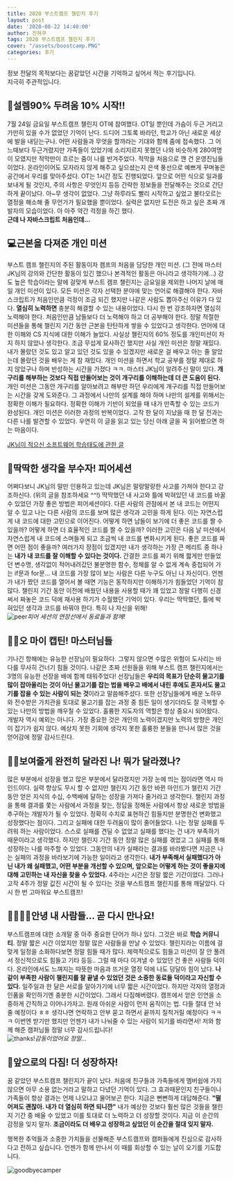 ```yaml
---
title: 2020 부스트캠프 챌린지 후기
layout: post
date: '2020-08-22 14:40:00'
author: 진혀쿠
tags: 2020 부스트캠프 챌린지 후기
cover: "/assets/boostcamp.PNG"
categories: 후기
---
```


정보 전달의 목적보다는 꿈같았던 시간을 기억하고 싶어서 적는 후기입니다.  
지극히 주관적입니다.  

## 🤪설렘90% 두려움 10% 시작!!
7월 24일 금요일 부스트캠프 챌린지 OT에 참여했다. OT일 뿐인데 가슴이 두근 거리고 가만히 있을 수가 없었던 기억이 난다. 드디어 그토록 바라던, 학교가 아닌 새로운 세상에 발을 내딛는구나. 어떤 사람들과 무엇을 할까라는 기대와 함께 줌에 접속했다. 그 어느때보다 두근거렸지만 가족들이 있었기에 소리지르지 못했던 나와 비슷하게 280여명이 모였지만 적막만이 흐르는 줌이 나를 반겨주었다. 적막을 처음으로 깬 건 운영진님들이었다. 온라인이어도 모자라지 않게 해주고 싶으셨는지 은색 풍선으로 예쁘게 꾸며놓은 공간에서 우리를 맞아주셨다. OT는 1시간 정도 진행되었다. 앞으로 어떤 식으로 일과를 보내게 될 것인지, 주의 사항은 무엇인지 등등 간략한 정보들을 전달해주는 것으로 간단하게 끝이났다. 아~무 생각이 없었다. 그냥 하루라도 빨리 시작하고 싶었고 불타오르는 열정을 해소해 줄 무언가가 필요했을 뿐이었다. 실력은 없지만 도전은 하고 싶은 초짜 개발자의 모습이었다. 아 아주 약간 걱정을 하긴 했다.  
**근데 나 자바스크립트 처음인데...**

## 💻근본을 다져준 개인 미션
부스트 캠프 챌린지의 주된 활동이자 캠프의 처음을 담당한 개인 미션. (그 전에 마스터 JK님의 강의와 간단한 활동이 있긴 했으나 본격적인 활동은 아니라고 생각하기에...) 강도 높은 학습이라는 말에 걸맞게 부스트 캠프 챌린지는 금요일을 제외한 나머지 날에 매일 개인 미션이 있다. 모든 미션은 각자 선택한 분야에 맞는 언어로 해결해야 한다. 자바스크립트가 처음인만큼 걱정이 조금 되긴 했지만 나같은 사람도 뽑아주신 이유가 다 있다. **열심히 노력하면** 충분히 해결할 수 있는 내용이었다. 다시 한 번 강조하자면 열심히 노력해야 한다. 처음인만큼 남들보다 더 노력해야 하고 더 공부해야 한다. 정말 적절한 미션들을 통해 챌린지 기간 동안 근본을 탄탄하게 쌓을 수 있었다고 생각한다. 언어에 대한 이해와 CS 지식에 대한 이해가 늘었다. 사실상 챌린지의 60% 정도를 개인미션이 차지 하지 않았나 생각한다. 조금 무섭게 묘사하긴 했지만 사실 개인 미션은 정말 재밌다. 내가 몰랐던 것도 있고 알고 있던 것도 있을 수 있겠지만 새로운 걸 배우고 아는 줄 알았는데 몰랐던 것을 배우는 게 참 재밌다. 개인 미션을 하면서 학교 공부를 정말 제대로 하지 않았구나 하며 반성하는 시간을 가졌다 ㅋㅋ. 마스터 JK님이 알려주신 말이 있다. **개구리를 해부하는 것보다 직접 만들어보는 것이 개구리를 이해하는데 더 큰 도움이 된다.** 개인 미션은 그동안 개구리를 알아보려고 해부만 하던 우리에게 개구리를 직접 만들어보는 시간을 갖게 도와준다. 그 과정에서 나만의 설계를 해야 하며 나만의 설계를 위해서는 정확한 이해가 필요하다. 정확한 이해가 기반이 되었을 때 내가 만족할 수 있는 코드가 완성된다. 개인 미션은 이러한 과정의 반복이었다. 고작 한 달이 지났을 때 한 달 전과는 다른 나를 발견할 수 있었다. 우연히 이 글을 읽고 있는 당신 아래 글을 꼭 읽어봤으면 하는 마음이다.

[JK님이 적으신 소프트웨어 학습태도에 관한 글](https://brunch.co.kr/@godrm77/16?fbclid=IwAR3SViSaHRywDmuByw-gu-vm-vV2ecOhZVgIxAPlhtVjW09BuaO-vBg0lIs)

## 👥딱딱한 생각을 부수자! 피어세션
어쩌다보니 JK님의 말만 인용하고 있는데 JK님은 말랑말랑한 사고를 가져야 한다고 강조하신다. (위의 글을 참조하세요 ^^!) 딱딱했던 내 사고와 틀에 박혀있던 내 코드를 바꿀 수 있었던 가장 좋은 방법은 피어세션이다. 다른 사람의 관점에서 본 내 코드는 어떤지 알 수 있고 나는 다른 사람의 코드를 보며 많은 생각과 고민을 하게 된다. 이는 자연스럽게 내 코드에 대한 고민으로 이어진다. 어떻게 하면 남들이 보기에 더 좋은 코드를 짤 수 있을까? 어떻게 하면 더 효율적인 코드를 짤 수 있을까? 이러한 고민은 다음 날 미션에서 자연스럽게 내 코드에 스며들게 되고 조금씩 내 코드를 변화시키게 된다. 좋은 코드를 짜면 어떤 점이 좋을까? 여러가지 장점이 있겠지만 내가 생각하는 가장 큰 메리트 중 하나는 **내가 내 코드를 잘 이해할 수 있다는 것이다.** 간결한 코드를 짜기 위해 짧게만 만들었던 변수명, 생각없이 적어내려갔던 불분명한 함수, 정체를 알 수 없게 계속 중첩되어 가는 if문과 for문... 내 코드를 가장 많이 보는 사람은 다른 누구도 아닌 나 자신이다. 언젠가 내가 짰던 코드를 열어서 볼 때면 기능은 동작하지만 이해하기가 힘들었던 기억이 참 많다. 챌린지 기간 동안 이전에 배웠던 내용을 사용할 때가 꽤 있었고 정말 다행히 신경써서 짜놓은 코드 덕에 재사용 하기가 수월했던 기억이 있다. 우리는 딱딱했던, 틀에 박혀있던 생각과 코드를 바꿔야 한다. 특히 나 자신을 위해!  
<img src="{{ site.baseurl }}/assets/relaycapture.png" title="peer" class="picture">*피어 세션의 연장선에서 동료들과 함께!*

## 🧙‍♂️오 마이 캡틴! 마스터님들
기나긴 항해에는 유능한 선장님이 필요하다. 그렇지 않으면 수많은 위험이 도사리는 바다를 무사히 건너기 힘들 것이다. 나같은 초짜 선원들을 위해 부스트 캠프 챌린지에서는 3명의 유능한 선장을 배에 함께 태워주었다! 선장님들은 **우리의 목표가 단순히 물고기를 많이 잡아올리는 것이 아닌 물고기를 잡는 법을 배우고 배에서 내린 후에도 혼자서도 물고기를 잡을 수 있는 사람이 되는 것**이라고 말씀해주셨다. 또한 선장님들에게 배운 노하우와 전수받은 가치관을 토대로 물고기를 잡는 과정 중 힘든 일이 생기더라도 잘 극복할 수 있는 나만의 방법을 깨우칠 수 있었다. 훌륭한 지도자의 역할은 항상 중요시 되어왔다. 개발자 역시 예외는 아니다. 가장 중요한 것은 개인의 노력이겠지만 노력의 방향은 개인이 잡기가 쉽지 않다. 예상치 못한 기회에 생각지 못한 훌륭한 분들을 만나서 많은 것을 얻어감에 정말 감사드린다.

## 🧚‍♀️보여줄게 완전히 달라진 나! 뭐가 달라졌나?
많은 부분에서 성장을 했고 많은 부분에서 달라졌지만 가장 눈에 띄는 점이라면 역시 마인드이다. 실력 향상도 무시 할 수 없지만 챌린지 기간 동안 바뀐 마인드가 챌린지 기간 동안 얻은 지식의 수십, 수백배에 달하는 성장을 가져다 줄거라고 생각한다. 챌린지 과정을 통해 결과를 쫓는 사람에서 과정을 찾는, 정답을 정해둔 사람에서 항상 새로운 방법을 추구하는 개발자가 될 수 있었다. 정확히 수치로 표현하긴 힘들지만 분명한건 변화했고 성장했다는 점이다. 그리고 실패에 대한 두려움이 많이 줄어들었다. 나는 정말 실패를 두려워 하는 사람이었다. 스스로 실패를 견딜 수 없었고 실패를 했다는 건 내가 부족하기 때문이라고 생각했다. 하지만 챌린지 기간 동안 정말 많은 실패를 겪었고 그 실패를 통해 성장하는 나를 마주할 수 있었다. 그동안의 내가 실패라는 결과를 바라봤다면 지금은 나는 실패의 과정을 바라보기에 가능한 일이라고 생각한다. **내가 부족해서 실패했다가 아닌 내가 왜 실패했고, 어떤 부분을 개선할 수 있으며, 앞으로는 어떻게 하는 것이 좋을지에 대해 고민하는 내 자신을 찾을 수 있었다.** 4주라는 시간은 정말 짧은 기간이었다. 그러나 고작 4주가 정말 값진 시간이 될 수 있다는 것을 부스트캠프 챌린지를 통해 깨달았다. 다시 한 번 고마워요 부스트캠프!

## 👨‍👩‍👧‍👦안녕 내 사람들... 곧 다시 만나요!
부스트캠프에 대한 소개말 중 아주 중요한 단어가 하나 있다. 그것은 바로 **학습 커뮤니티**. 정말 짧은 시간 이었지만 정말 많은 사람들을 만날 수 있었다. 챌린지라는 이름에 걸맞게 일정을 소화하다보면 정말 힘들 때가 많다. 체력적으로도 힘들고 미션이 잘 안 풀려서 정신적으로도 힘들고 기타 등등.. 그럴 때 마다 이겨낼 수 있었던 건 좋은 사람들 덕이다. 온라인에서도 느껴지는 따뜻한 마음과 뜨거운 열정 덕에 나도 덩달아 힘이 났다. **나같이 부족한 사람이 챌린지를 잘 끝낼 수 있었던 것은 소중한 동료들 덕이라고 자신할 수 있다.** 일주일과 한 달은 서로를 알아가기에 너무 짧은 시간이었다. 하지만 각자의 열정과 인품을 확인하기엔 충분한 시간이었다. 그래서 다짐해버렸다. 캠프에서 얻은 인연을 소중하게 간직하고 이어나가자고. 원래 아쉬운 사람이 먼저 움직이는 법. 다들 절대 안 놔줄 예정이다 ㅎㅎ 생각나면 연락하고 안부 묻고 하면서 끝까지 질척거릴 예정이다 ㅋㅋㅋ 이번엔 받기만 했지만 언젠가 내가 나눠줄 수 있는 사람이 되기를 바라면서! 저와 함께 해준 캠퍼님들 정말 너무 감사드립니다!  
<img src="{{ site.baseurl }}/assets/rollingpaper.PNG" title="thanks!" class="picture">*감동이었어요 정말...*


## 👊앞으로의 다짐! 더 성장하자!
꿈 같았던 부스트캠프 챌린지가 끝이 났다. 처음에 친구들과 가족들에게 멤버쉽에 가지 않으면 아무 소용 없는거라고 말하고 다녔던 기억이 있다. 그 효과때문인지 친구들이나 가족들이 항상 결과는 언제 나오냐고 물어보곤 한다. 지금은 뻔뻔하게 대답해준다. **"떨어져도 괜찮아. 내가 더 열심히 하면 되니깐"** 내가 예상한 것보다 훨씬 많은 것들을 챌린지 기간 중 배울 수 있었고 이를 토대로 더 노력하고 더 성장할 것이다. 지금 이 순간의 감정을 잊지 말자. **조금이라도 더 배우고 성장하고 싶었던 이 순간을 절대 잊지 말자.**

행복한 추억들과 소중한 가치들을 선물해준 부스트캠프와 캠퍼들에게 진심으로 감사하다고 전하고 싶습니다. 언젠가 함께 만나서 이 때를 회상할 수 있는 날이 오기를 기도합니다.  

<img src="{{ site.baseurl }}/assets/goodbyeBC.jpg" title="goodbyecamper" class="picture">